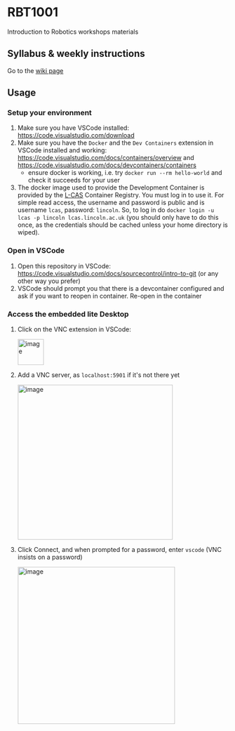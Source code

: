 # RBT1001
Introduction to Robotics workshops materials

## Syllabus & weekly instructions
Go to the [wiki page](https://github.com/francescodelduchetto/RBT1001/wiki)

## Usage

### Setup your environment

1. Make sure you have VSCode installed: https://code.visualstudio.com/download
2. Make sure you have the `Docker` and the `Dev Containers` extension in VSCode installed and working: https://code.visualstudio.com/docs/containers/overview and https://code.visualstudio.com/docs/devcontainers/containers
    * ensure docker is working, i.e. try `docker run --rm hello-world` and check it succeeds for your user
3. The docker image used to provide the Development Container is provided by the [L-CAS](https://lcas.lincoln.ac.uk) Container Registry. You must log in to use it. For simple read access, the username and password is public and is username `lcas`, password: `lincoln`. So, to log in do `docker login -u lcas -p lincoln lcas.lincoln.ac.uk` (you should only have to do this once, as the credentials should be cached unless your home directory is wiped).

### Open in VSCode

1. Open this repository in VSCode: https://code.visualstudio.com/docs/sourcecontrol/intro-to-git (or any other way you prefer)
2. VSCode should prompt you that there is a devcontainer configured and ask if you want to reopen in container. Re-open in the container

### Access the embedded lite Desktop

1. Click on the VNC extension in VSCode:
 
   <img width="59" alt="image" src="https://github.com/LCAS/ros2-teaching-ws/assets/1153084/8f41fd58-c41d-440a-afb9-099504369be4">

2. Add a VNC server, as `localhost:5901` if it's not there yet

   <img width="353" alt="image" src="https://github.com/LCAS/ros2-teaching-ws/assets/1153084/a6e83e80-f981-42bb-80bd-21aca6f53bde">

3. Click Connect, and when prompted for a password, enter `vscode` (VNC insists on a password)

   <img width="358" alt="image" src="https://github.com/LCAS/ros2-teaching-ws/assets/1153084/89657b1c-bb67-4731-8747-ed5ba9a9ebb2">


